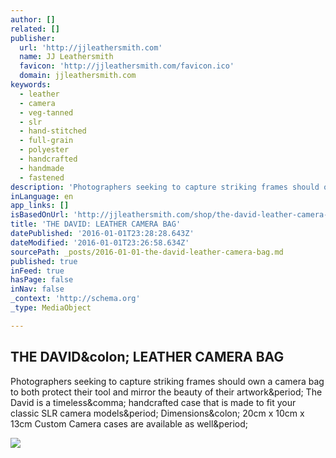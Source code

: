 ```yaml
---
author: []
related: []
publisher:
  url: 'http://jjleathersmith.com'
  name: JJ Leathersmith
  favicon: 'http://jjleathersmith.com/favicon.ico'
  domain: jjleathersmith.com
keywords:
  - leather
  - camera
  - veg-tanned
  - slr
  - hand-stitched
  - full-grain
  - polyester
  - handcrafted
  - handmade
  - fastened
description: 'Photographers seeking to capture striking frames should own a camera bag to both protect their tool and mirror the beauty of their artwork. The David is a timeless, handcrafted case that is made to fit your classic SLR camera models. Dimensions: 20cm x 10cm x 13cm Custom Camera cases are available as well.'
inLanguage: en
app_links: []
isBasedOnUrl: 'http://jjleathersmith.com/shop/the-david-leather-camera-bag'
title: 'THE DAVID: LEATHER CAMERA BAG'
datePublished: '2016-01-01T23:28:28.643Z'
dateModified: '2016-01-01T23:26:58.634Z'
sourcePath: _posts/2016-01-01-the-david-leather-camera-bag.md
published: true
inFeed: true
hasPage: false
inNav: false
_context: 'http://schema.org'
_type: MediaObject

---
```

<article style=""><h1>THE DAVID&amp;colon; LEATHER CAMERA BAG</h1><p>Photographers seeking to capture striking frames should own a camera bag to both protect their tool and mirror the beauty of their artwork&amp;period; The David is a timeless&amp;comma; handcrafted case that is made to fit your classic SLR camera models&amp;period; Dimensions&amp;colon; 20cm x 10cm x 13cm Custom Camera cases are available as well&amp;period;</p><img src="https://static1.squarespace.com/static/55d27f7be4b0e20eb50f27d4/t/55d50965e4b0320e8e839662/1451013017868/?format=1000w" /></article>